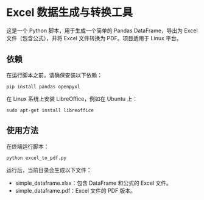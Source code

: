 # Excel 数据生成与转换工具

这是一个 Python 脚本，用于生成一个简单的 Pandas DataFrame，导出为 Excel 文件（包含公式），并将 Excel 文件转换为 PDF。项目适用于 Linux 平台。

## 依赖

在运行脚本之前，请确保安装以下依赖：

```shell
pip install pandas openpyxl
```

在 Linux 系统上安装 LibreOffice，例如在 Ubuntu 上：

```shell
sudo apt-get install libreoffice
```

## 使用方法

在终端运行脚本：

```shell
python excel_to_pdf.py
```

运行后，当前目录会生成以下文件：

- simple_dataframe.xlsx：包含 DataFrame 和公式的 Excel 文件。
- simple_dataframe.pdf：Excel 文件的 PDF 版本。

